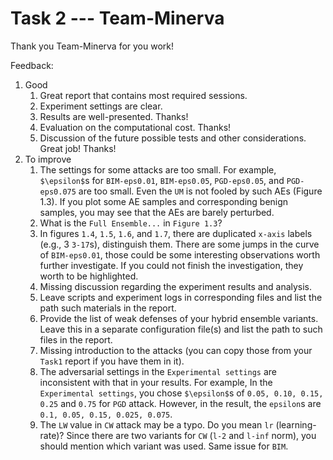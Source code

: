 # Task 2 --- Team-Minerva

Thank you Team-Minerva for you work!

Feedback:
1. Good
    1. Great report that contains most required sessions.
    2. Experiment settings are clear.
    3. Results are well-presented. Thanks!
    4. Evaluation on the computational cost. Thanks!
    5. Discussion of the future possible tests and other considerations. Great job! Thanks!
2. To improve
    1. The settings for some attacks are too small. For example, ``$\epsilon$``s for ``BIM-eps0.01``, ``BIM-eps0.05``, ``PGD-eps0.05``, and ``PGD-eps0.075`` are too small. Even the ``UM`` is not fooled by such AEs (Figure 1.3). If you plot some AE samples and corresponding benign samples, you may see that the AEs are barely perturbed.
    2. What is the ``Full Ensemble...`` in ``Figure 1.3``?
    3. In figures ``1.4``, ``1.5``, ``1.6``, and ``1.7``, there are duplicated ``x-axis`` labels (e.g., 3 ``3-17``s), distinguish them. There are some jumps in the curve of ``BIM-eps0.01``, those could be some interesting observations worth further investigate. If you could not finish the investigation, they worth to be highlighted.
    4. Missing discussion regarding the experiment results and analysis.
    5. Leave scripts and experiment logs in corresponding files and list the path such materials in the report.
    6. Provide the list of weak defenses of your hybrid ensemble variants. Leave this in a separate configuration file(s) and list the path to such files in the report.
    7. Missing introduction to the attacks (you can copy those from your ``Task1`` report if you have them in it). 
    8. The adversarial settings in the ``Experimental settings`` are inconsistent with that in your results. For example, In the ``Experimental settings``, you chose ``$\epsilon$``s of ``0.05, 0.10, 0.15, 0.25`` and ``0.75`` for ``PGD`` attack. However, in the result, the ``epsilon``s are ``0.1, 0.05, 0.15, 0.025, 0.075``.
    9. The ``LW`` value in ``CW`` attack may be a typo. Do you mean ``lr`` (learning-rate)? Since there are two variants for ``CW`` (``l-2`` and ``l-inf`` norm), you should mention which variant was used. Same issue for ``BIM``.